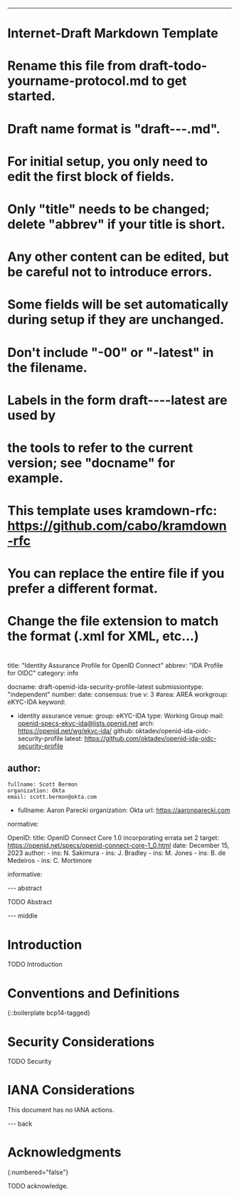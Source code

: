 ---
###
# Internet-Draft Markdown Template
#
# Rename this file from draft-todo-yourname-protocol.md to get started.
# Draft name format is "draft-<yourname>-<workgroup>-<name>.md".
#
# For initial setup, you only need to edit the first block of fields.
# Only "title" needs to be changed; delete "abbrev" if your title is short.
# Any other content can be edited, but be careful not to introduce errors.
# Some fields will be set automatically during setup if they are unchanged.
#
# Don't include "-00" or "-latest" in the filename.
# Labels in the form draft-<yourname>-<workgroup>-<name>-latest are used by
# the tools to refer to the current version; see "docname" for example.
#
# This template uses kramdown-rfc: https://github.com/cabo/kramdown-rfc
# You can replace the entire file if you prefer a different format.
# Change the file extension to match the format (.xml for XML, etc...)
#
###
title: "Identity Assurance Profile for OpenID Connect"
abbrev: "IDA Profile for OIDC"
category: info

docname: draft-openid-ida-security-profile-latest
submissiontype: "independent"
number:
date:
consensus: true
v: 3
#area: AREA
workgroup: eKYC-IDA
keyword:
 - identity assurance
venue:
  group: eKYC-IDA
  type: Working Group
  mail: openid-specs-ekyc-ida@lists.openid.net
  arch: https://openid.net/wg/ekyc-ida/
  github: oktadev/openid-ida-oidc-security-profile
  latest: https://github.com/oktadev/openid-ida-oidc-security-profile

author:
 -
    fullname: Scott Bermon
    organization: Okta
    email: scott.bermon@okta.com
 -
    fullname: Aaron Parecki
    organization: Okta
    url: https://aaronparecki.com

normative:

  OpenID:
    title: OpenID Connect Core 1.0 incorporating errata set 2
    target: https://openid.net/specs/openid-connect-core-1_0.html
    date: December 15, 2023
    author:
      - ins: N. Sakimura
      - ins: J. Bradley
      - ins: M. Jones
      - ins: B. de Medeiros
      - ins: C. Mortimore

informative:



--- abstract

TODO Abstract


--- middle

# Introduction

TODO Introduction


# Conventions and Definitions

{::boilerplate bcp14-tagged}


# Security Considerations

TODO Security


# IANA Considerations

This document has no IANA actions.


--- back

# Acknowledgments
{:numbered="false"}

TODO acknowledge.
